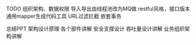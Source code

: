 TODO
组织架构、数据权限
导入导出由线程池改为MQ做
restful风格，接口版本
通用mapper生成代码工具
URL过滤拦截
嵌套事务



总结PPT
架构设计原理
各个部件讲解
安全支撑设计
吞吐量设计讲解
业务组织架构讲解